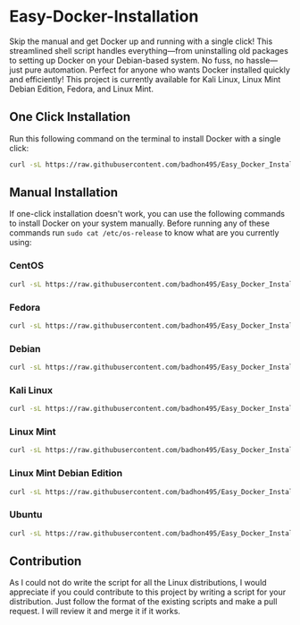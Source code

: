 # Easy-Docker-Installation

Skip the manual and get Docker up and running with a single click! This streamlined shell script handles everything—from uninstalling old packages to setting up Docker on your Debian-based system. No fuss, no hassle—just pure automation. Perfect for anyone who wants Docker installed quickly and efficiently!
This project is currently available for Kali Linux, Linux Mint Debian Edition, Fedora, and Linux Mint.

## One Click Installation

Run this following command on the terminal to install Docker with a single click:

```bash
curl -sL https://raw.githubusercontent.com/badhon495/Easy_Docker_Installation/main/Automatic.sh | bash
```

## Manual Installation

If one-click installation doesn't work, you can use the following commands to install Docker on your system manually. Before running any of these commands run `sudo cat /etc/os-release` to know what are you currently using:

### CentOS

```bash
curl -sL https://raw.githubusercontent.com/badhon495/Easy_Docker_Installation/main/Scripts/CentOS.sh | bash
```

### Fedora

```bash
curl -sL https://raw.githubusercontent.com/badhon495/Easy_Docker_Installation/main/Scripts/Fedora.sh | bash
```

### Debian

```bash
curl -sL https://raw.githubusercontent.com/badhon495/Easy_Docker_Installation/main/Scripts/Debian.sh | bash
```

### Kali Linux

```bash
curl -sL https://raw.githubusercontent.com/badhon495/Easy_Docker_Installation/main/Scripts/Kali.sh | bash
```

### Linux Mint

```bash
curl -sL https://raw.githubusercontent.com/badhon495/Easy_Docker_Installation/main/Scripts/Mint.sh | bash
```

### Linux Mint Debian Edition

```bash
curl -sL https://raw.githubusercontent.com/badhon495/Easy_Docker_Installation/main/Scripts/LMDE.sh | bash
```

### Ubuntu

```bash
curl -sL https://raw.githubusercontent.com/badhon495/Easy_Docker_Installation/main/Scripts/Ubuntu.sh | bash
```

## Contribution

As I could not do write the script for all the Linux distributions, I would appreciate if you could contribute to this project by writing a script for your distribution. Just follow the format of the existing scripts and make a pull request. I will review it and merge it if it works.
